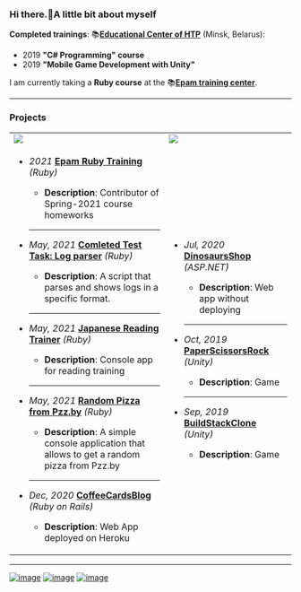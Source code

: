 <h3>Hi there.💮A little bit about myself</h3>

**Completed trainings**:
📚[**Educational Center of HTP**](https://www.it-academy.by/about/it-academy/) (Minsk, Belarus):
- 2019 **"C# Programming" course**
- 2019 **"Mobile Game Development with Unity"**

I am currently taking a **Ruby course** at the 📚[**Epam training center**](https://training.by/#!/About?lang=en).<hr/>

### Projects

<table>
 <tr><td><img src="https://img.shields.io/badge/Ruby-CC342D?style=for-the-badge&logo=ruby&logoColor=white" /></td><td><img src="https://img.shields.io/badge/C%23-239120?style=for-the-badge&logo=c-sharp&logoColor=white" /></td></tr>
  <tr>
   <td>
   <ul>
    <li><i>2021</i> <a href="https://github.com/labs-ruby/homeworks-2021"><b>Epam Ruby Training</b></a> <i>(Ruby)</i></li>
    <ul><li><b>Description</b>: Contributor of Spring-2021 course homeworks</li></ul><hr/>
    <li><i>May, 2021</i> <a href="https://github.com/miseinen/views-count-log-parser"><b>Comleted Test Task: Log parser</b></a> <i>(Ruby)</i></li>
    <ul><li><b>Description</b>: A script that parses and shows logs in a specific format.</li></ul><hr/>
    <li><i>May, 2021</i> <a href="https://github.com/miseinen/japanese-reading-trainer"><b>Japanese Reading Trainer</b></a> <i>(Ruby)</i></li>
    <ul><li><b>Description</b>: Console app for reading training</li></ul><hr/>
     <li><i>May, 2021</i> <a href="https://github.com/miseinen/random-pizza-from-pzz"><b>Random Pizza from Pzz.by</b></a> <i>(Ruby)</i></li>
    <ul><li><b>Description</b>: A simple console application that allows to get a random pizza from Pzz.by </li></ul><hr/>
     <li><i>Dec, 2020</i> <a href="https://github.com/miseinen/CoffeeCardsBlog"><b>CoffeeCardsBlog</b></a> <i>(Ruby on Rails)</i></li>
    <ul><li><b>Description</b>: Web App deployed on Heroku</li></ul>
   </ul>
   </td>
   <td><ul>
    <li><i>Jul, 2020</i> <a href="https://github.com/miseinen/DinosaursShop"><b>DinosaursShop</b></a> <i>(ASP.NET)</i></li>
    <ul><li><b>Description</b>: Web app without deploying</li></ul><hr/>
     <li><i>Oct, 2019</i> <a href="https://github.com/miseinen/PaperScissorsRock"><b>PaperScissorsRock</b></a> <i>(Unity)</i></li>
    <ul><li><b>Description</b>: Game</li></ul><hr/>
     <li><i>Sep, 2019</i> <a href="https://github.com/miseinen/BuildStackClone"><b>BuildStackClone</b></a> <i>(Unity)</i></li>
    <ul><li><b>Description</b>: Game</li></ul>
   </ul>
   </td>
 </tr>
 </table><hr/>
 
 [![image](https://img.shields.io/badge/LinkedIn-0077B5?style=for-the-badge&logo=linkedin&logoColor=white)](https://www.linkedin.com/in/ekaterina-%F0%9F%A4%96-balabanovich-13a116194/)    [![image](https://img.shields.io/badge/Twitter-1DA1F2?style=for-the-badge&logo=twitter&logoColor=white)](https://twitter.com/kate_tomosimasu)  [![image](https://www.codewars.com/users/Miseinen/badges/micro)](https://www.codewars.com/users/Miseinen)
